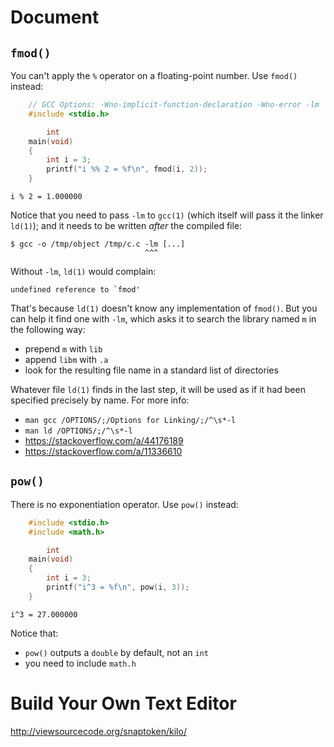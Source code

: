 # Document
## `fmod()`

You can't apply the `%` operator on a floating-point number.
Use `fmod()` instead:
```c
    // GCC Options: -Wno-implicit-function-declaration -Wno-error -lm
    #include <stdio.h>

        int
    main(void)
    {
        int i = 3;
        printf("i %% 2 = %f\n", fmod(i, 2));
    }
```
    i % 2 = 1.000000

Notice that you  need to pass `-lm`  to `gcc(1)` (which itself will  pass it the
linker `ld(1)`); and it needs to be written *after* the compiled file:

    $ gcc -o /tmp/object /tmp/c.c -lm [...]
                                  ^^^

Without `-lm`, `ld(1)` would complain:

    undefined reference to `fmod'

That's because `ld(1)` doesn't know any implementation of `fmod()`.
But you  can help it find  one with `-lm`, which  asks it to search  the library
named `m` in the following way:

   - prepend `m` with `lib`
   - append `libm` with `.a`
   - look for the resulting file name in a standard list of directories

Whatever file `ld(1)` finds in the last step,  it will be used as if it had been
specified precisely by name.  For more info:

   - `man gcc /OPTIONS/;/Options for Linking/;/^\s*-l`
   - `man ld /OPTIONS/;/^\s*-l`
   - <https://stackoverflow.com/a/44176189>
   - <https://stackoverflow.com/a/11336610>

## `pow()`

There is no exponentiation operator.  Use `pow()` instead:
```c
    #include <stdio.h>
    #include <math.h>

        int
    main(void)
    {
        int i = 3;
        printf("i^3 = %f\n", pow(i, 3));
    }
```
    i^3 = 27.000000

Notice that:

   - `pow()` outputs a `double` by default, not an `int`
   - you need to include `math.h`

##
# Build Your Own Text Editor

<http://viewsourcecode.org/snaptoken/kilo/>
